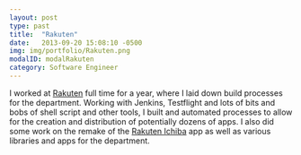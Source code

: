 ```yaml
---
layout: post
type: past
title:  "Rakuten"
date:   2013-09-20 15:08:10 -0500
img: img/portfolio/Rakuten.png
modalID: modalRakuten
category: Software Engineer
---
```


I worked at [Rakuten][rakuten-link] full time for a year, where I laid down build processes for the department. Working with Jenkins, Testflight and lots of bits and bobs of shell script and other tools, I built and automated processes to allow for the creation and distribution of potentially dozens of apps. I also did some work on the remake of the [Rakuten Ichiba][rakuten-ichiba-app] app as well as various libraries and apps for the department.

[rakuten-link]: http://www.rakuten.co.jp/
[rakuten-ichiba-app]: https://itunes.apple.com/my/app/rakuten-shopping/id762167763?mt=8
